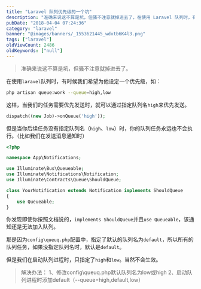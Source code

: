 ```yaml
---
title: "Laravel 队列优先级的一个坑"
description: "准确来说这不算是坑，但骚不注意就掉进去了，在使用 Laravel 队列时，有时候我们希望为他设定一个优先级，如 bash php artisan queue:work --queue=high,low 这样，当我们的任务需要优先发送时"
pubDate: "2018-04-04 07:24:36"
category: "laravel"
banner: "@images/banners/_1553621445_wdxtb6K4l3.png"
tags: ["laravel"]
oldViewCount: 2486
oldKeywords: ["null"]
---
```


> 准确来说这不算是坑，但骚不注意就掉进去了。

在使用`laravel`队列时，有时候我们希望为他设定一个优先级，如：

```bash
php artisan queue:work --queue=high,low
```
这样，当我们的任务需要优先发送时，就可以通过指定队列名`high`来优先发送。

```php
dispatch((new Job)->onQueue('high'));
```
但是当你后续任务没有指定队列名（`high`、`low`）时，你的队列任务永远也不会执行。（比如我们在发送消息通知时）

```php
<?php

namespace App\Notifications;

use Illuminate\Bus\Queueable;
use Illuminate\Notifications\Notification;
use Illuminate\Contracts\Queue\ShouldQueue;

class YourNotification extends Notification implements ShouldQueue
{
    use Queueable;
}
```
你发现即使你按照文档说的，`implements ShouldQueue`并且`use Queueable`，该通知还是无法加入队列。

那是因为`config\queuq.php`配置中，指定了默认的队列名为`default`，所以所有的队列任务，如果没指定队列名时，默认是`default`。

但是我们在启动队列进程时，只指定了`high`和`low`。当然不会生效。

> 解决办法：
>  1、修改config\queuq.php默认队列名为low或high
>  2、启动队列进程时添加default（--queue=high,default,low）
